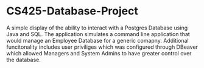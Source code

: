 # CS425-Database-Project

A simple display of the ability to interact with a Postgres Database using Java and SQL. The application simulates a command line application that would manage an Employee Database for a generic comapny.
Additional funcitonality includes user priviliges which was configured through DBeaver which allowed Managers and System Admins to have greater control over the database.
